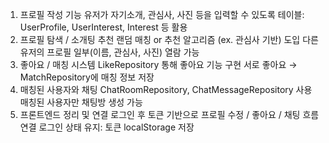 1. 프로필 작성 기능
유저가 자기소개, 관심사, 사진 등을 입력할 수 있도록
테이블: UserProfile, UserInterest, Interest 등 활용
2. 프로필 탐색 / 소개팅 추천
랜덤 매칭 or 추천 알고리즘 (ex. 관심사 기반) 도입
다른 유저의 프로필 일부(이름, 관심사, 사진) 열람 가능
3. 좋아요 / 매칭 시스템
LikeRepository 통해 좋아요 기능 구현
서로 좋아요 → MatchRepository에 매칭 정보 저장
4. 매칭된 사용자와 채팅
ChatRoomRepository, ChatMessageRepository 사용
매칭된 사용자만 채팅방 생성 가능
5. 프론트엔드 정리 및 연결
로그인 후 토큰 기반으로 프로필 수정 / 좋아요 / 채팅 흐름 연결
로그인 상태 유지: 토큰 localStorage 저장
